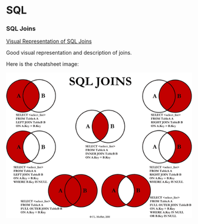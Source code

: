# SQL

### SQL Joins

[Visual Representation of SQL Joins](https://www.codeproject.com/Articles/33052/Visual-Representation-of-SQL-Joins)

Good visual representation and description of joins.

Here is the cheatsheet image:

![SQL Cheatsheet](https://github.com/libbyschuknight/tid_til/blob/master/databases/Visual_SQL_JOINS_V2.png)

